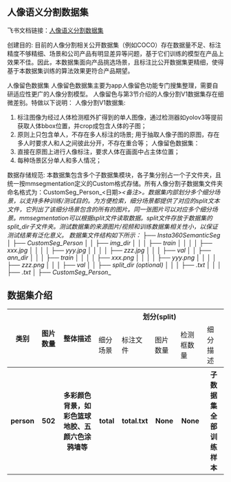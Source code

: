 
## 人像语义分割数据集
飞书文档链接：[人像语义分割数据集 ](https://arashivision.feishu.cn/wiki/wikcnPx3plkKzBfP2PJdrFGZ0Ef)  


创建目的: 目前的人像分割相关公开数据集（例如COCO）存在数据量不足、标注精度不够精细、场景和公司产品有明显差异等问题，基于它们训练的模型在产品上效果不佳。因此，本数据集面向产品挑选场景，且标注比公开数据集更精细，使得基于本数据集训练的算法效果更符合产品期望。

人像留色数据集
  人像留色数据集主要为app人像留色功能专门搜集整理，需要自研适应性更广的人像分割模型。
  人像留色与第3节介绍的人像分割V1数据集存在细微差别。特做以下说明：
人像分割V1数据集:
1. 标注图像为经过人体检测框外扩得到的单人图像，通过检测器如yolov3等提前获取人体bbox位置，并crop成包含人体的子图；
2. 原则上只包含单人，不存在多人标注的场景; 用于抽取人像子图的原图，存在多人时要求人和人之间彼此分开，不存在重合等；
人像留色数据集：
1. 直接在原图上进行人像标注，要求人体在画面中占主体位置；
2. 每种场景区分单人和多人情况；

数据存储规范: 本数据集包含多个子数据集模块，各子集分别占一个子文件夹，且统一按mmsegmentation定义的Custom格式存储。所有人像分割子数据集文件夹命名格式为：CustomSeg_Person_<日期>_<备注>。数据集内部划分多个细分场景，以支持多种训练/测试目的。为方便检索，细分场景都提供了对应的split文本文件，它列出了该细分场景包含的所有的图片。同一张图片可以对应多个细分场景。mmsegmentation可以根据split文件读取数据。split文件存放于数据集的split_dir子文件夹。测试数据集的来源图片/视频和训练数据集相关性小，以保证测试结果有泛化意义。
 数据集文件结构如下所示：
├── Insta360SemanticSeg
│ ├── CustomSeg_Person_<date-1>_<aaa>
│ │ ├── img_dir
│ │ │ ├── train
│ │ │ │ ├── xxx.jpg
│ │ │ │ ├── yyy.jpg
│ │ │ │ ├── zzz.jpg
│ │ │ ├── val
│ │ ├── ann_dir
│ │ │ ├── train
│ │ │ │ ├── xxx.png
│ │ │ │ ├── yyy.png
│ │ │ │ ├── zzz.png
│ │ │ ├── val
│ │ ├── split_dir (optional)
│ │ │ ├── <split-1>.txt
│ │ │ ├── <split-2>.txt
│ ├── CustomSeg_Person_<date-2>_<bbb>

## 数据集介绍

<table>
    <tr>
        <th rowspan="2"> 类别 </th> 
        <th rowspan="2"> 图片数量 </th> 
        <th rowspan="2"> 整体描述 </th> 
        <th colspan="5"> 划分(split) </th>  
    </tr>
    <tr> 
        <td> 细分场景 </td>
        <td> 标注文件 </td>
        <td> 图片数量 </td>
        <td> 检测框数量 </td>
        <td> 细分描述 </td>
    </tr>
    <tr> 
        <th> person  </th>  
        <th> 502 </th> 
        <th> 多彩颜色背景，如彩色篮球地胶、五颜六色涂鸦墙等  </th> 
        <th> total  </th> 
        <th> total.txt  </th>  
        <th> None </th> 
        <th> None </th> 
        <th> 子数据集全部训练样本  </th>   
    </tr>
</table>
